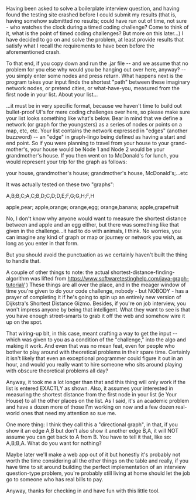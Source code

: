 Having been asked to solve a boilerplate interview question, and having found the testing site crashed before
I could submit my results (that is, having somehow submitted no results; could have run out of time, 
not sure - who watches the clock during a timed coding challenge?  Come to think of it, what is the 
point of timed coding challenges? But more on this later...) I have decided to go on and solve the problem,
at least provide results that satisfy what I recall the requirements to have been before the aforementioned
crash.

To that end, if you copy down and run the .jar file -- and we assume that no problem for you else why would you
be hanging out over here, anyway? -- you simply enter some nodes and press return.  What happens next is 
the program takes your input finds the shortest "path" between these imaginary network nodes, or pretend cities,
or what-have-you, measured from the first node in your list. About your list...

...it must  be in very specific format, because we haven't time to build out bullet-proof UI's for mere coding
challenges over here, so please make sure your list looks something like what's below.  Bear in mind that we define
a network (or graph for the youngsters) as a series of nodes or points on a map, etc, etc.  Your list contains
the network expressed in "edges" (another buzzword) -- an "edge" in graph-lingo being defined as having a start and
end point.  So if you were planning to travel from your house to your grand-mother's, your house would be Node 1 and
Node 2 would be your grandmother's house.  If you then went on to McDonald's for lunch, you would represent your
trip for the graph as follows:

your house, grandmother's house; grandmother's house, McDonald's;...etc

It was actually tested on these two "graphs":

  A,B;B,C;A,C;B,D;C,D;D,E;F,G;G,H;F,H
  
  apple,pear; apple,orange; orange,egg; orange,banana; apple,grapefruit

No, I don't know why anyone would want to measure the shortest distance between and apple and an egg either, but
there was something like that given in the challenge...it had to do with animals, I think.  No worries, 
you can imagine any kind of graph  or map or journey or network you wish, as long as you enter in that form.

But you should avoid the punctuation as we certainly haven't built the thing to handle that.

A couple of other things to note: the actual shortest-distance-finding-algorithm was lifted from 
https://www.softwaretestinghelp.com/java-graph-tutorial/ ) These things are all over the place, and 
in the meager window of time you're given to do your code challenge, nobody - but NOBODY - has a prayer of 
completing it if he's going to spin up an entirely new version of Dijkstra's Shortest Distance Gizmo.  Besides, 
if you're on job interview, you won't impress anyone by being that intelligent.  What they want to see is that
you have enough street-smarts to grab it off the web and somehow wire it up on the spot.

That wiring-up bit, in this case, meant crafting a way to get the input -- which was given to you as a condition
of the "challenge," into the algo and making it work.  And even that was no mean feat, even for people who
bother to play around with theoretical problems in their spare time.  Certainly it isn't likely that even an
exceptional programmer could figure it out in an hour, and would you really want to hire someone who sits around 
playing with obscure theoretical problems all day?

Anyway, it took me a lot longer than that and this thing will only work if the list is entered EXACTLY as shown.
Also, it assumes your interested in measuring the shortest distance from the first node in your list (ie Your House)
to all the other places on the list.  As I said, it's an academic problem and have a dozen more of those I'm
working on now and a few dozen real-world ones that need my attention so sue me.

One more thing: I think they call this a "directional graph", in that, if you show it an edge A,B but don't 
also show it another edge B,A, it will NOT assume you can get back to A from B.  You have to tell it that, like so:
A,B;B,A.  What do you want for nothing?

Maybe later we'll make a web app out of it but honestly it's probably not worth the time considering
all the other things on the table and really, if you have time to sit around building the perfect implementation
of an interview question-type problem, you're probably still living at home should let the job go to someone who
has real bills to pay.

Anyway, thanks for checking in and have fun with this little tool.  
